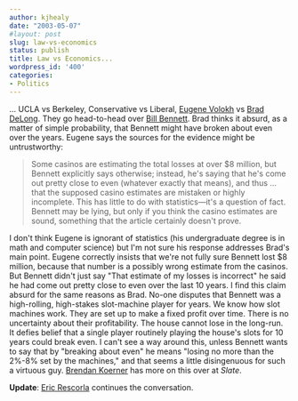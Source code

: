 ```yaml
---
author: kjhealy
date: "2003-05-07"
#layout: post
slug: law-vs-economics
status: publish
title: Law vs Economics...
wordpress_id: '400'
categories:
- Politics
---
```


... UCLA vs Berkeley, Conservative vs Liberal, [Eugene Volokh](http://volokh.blogspot.com/2003_05_04_volokh_archive.html#200253794) vs [Brad DeLong](http://www.j-bradford-delong.net/movable_type/2003_archives/001415.html). They go head-to-head over [Bill Bennett](http://www.kieranhealy.org/blog/archives/000403.html#000403). Brad thinks it absurd, as a matter of simple probability, that Bennett might have broken about even over the years. Eugene says the sources for the evidence might be untrustworthy:

> Some casinos are estimating the total losses at over $8 million, but Bennett explicitly says otherwise; instead, he's saying that he's come out pretty close to even (whatever exactly that means), and thus … that the supposed casino estimates are mistaken or highly incomplete. This has little to do with statistics—it's a question of fact. Bennett may be lying, but only if you think the casino estimates are sound, something that the article certainly doesn't prove.

I don't think Eugene is ignorant of statistics (his undergraduate degree is in math and computer science) but I'm not sure his response addresses Brad's main point. Eugene correctly insists that we're not fully sure Bennett lost $8 million, because that number is a possibly wrong estimate from the casinos. But Bennett didn't just say "That estimate of my losses is incorrect" he said he had come out pretty close to even over the last 10 years. I find this claim absurd for the same reasons as Brad. No-one disputes that Bennett was a high-rolling, high-stakes slot-machine player for years. We know how slot machines work. They are set up to make a fixed profit over time. There is no uncertainty about their profitability. The house cannot lose in the long-run. It defies belief that a single player routinely playing the house's slots for 10 years could break even. I can't see a way around this, unless Bennett wants to say that by "breaking about even" he means "losing no more than the 2%-8% set by the machines," and that seems a little disingenuous for such a virtuous guy. [Brendan Koerner](http://slate.msn.com/id/2082638/) has more on this over at *Slate*.

**Update**: [Eric Rescorla](http://www.rtfm.com/movabletype/archives/2003_05.html#000143) continues the conversation.
